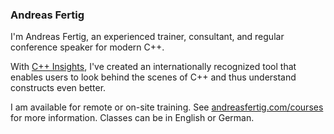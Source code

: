 ### Andreas Fertig

I'm Andreas Fertig, an experienced trainer, consultant, and regular conference speaker for modern C++.

With [C++ Insights](https://cppinsights.io), I've created an internationally recognized tool that enables users to look behind the scenes of C++ and thus understand constructs even better.

I am available for remote or on-site training. See [andreasfertig.com/courses](https://andreasfertig.com/courses) for more information. Classes can be in English or German.
